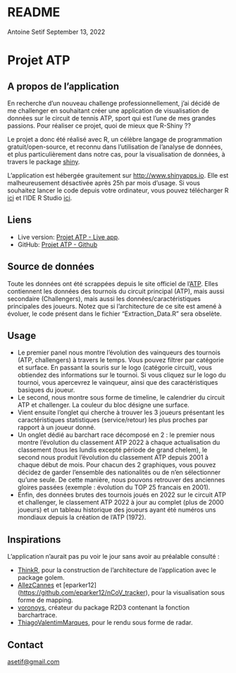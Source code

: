 README
================
Antoine Setif
September 13, 2022

# Projet ATP

## A propos de l’application

En recherche d’un nouveau challenge professionnellement, j’ai décidé de
me challenger en souhaitant créer une application de visualisation de
données sur le circuit de tennis ATP, sport qui est l’une de mes grandes
passions. Pour réaliser ce projet, quoi de mieux que R-Shiny ??

Le projet a donc été réalisé avec R, un célèbre langage de programmation
gratuit/open-source, et reconnu dans l’utilisation de l’analyse de
données, et plus particulièrement dans notre cas, pour la visualisation
de données, à travers le package [shiny](https://shiny.rstudio.com/).

L’application est hébergée grauitement sur <http://www.shinyapps.io>.
Elle est malheureusement désactivée après 25h par mois d’usage. Si vous
souhaitez lancer le code depuis votre ordinateur, vous pouvez
télécharger R [ici](https://cran.r-project.org/) et l’IDE R Studio
[ici](https://www.rstudio.com/products/rstudio/download/#download).

## Liens

-   Live version: [Projet ATP - Live
    app](https://antoinesetif.shinyapps.io/projet_tennis/).
-   GitHub: [Projet ATP - Github](https://github.com/Twan76/Projet_ATP)

## Source de données

Toute les données ont été scrappées depuis le site officiel de
l’[ATP](atptour.com). Elles contiennent les données des tournois du
circuit principal (ATP), mais aussi secondaire (Challengers), mais aussi
les données/caractéristiques principales des joueurs. Notez que si
l’architecture de ce site est amené à évoluer, le code présent dans le
fichier “Extraction_Data.R” sera obselète.

## Usage

-   Le premier panel nous montre l’évolution des vainqueurs des tournois
    (ATP, challengers) à travers le temps. Vous pouvez filtrer par
    catégorie et surface. En passant la souris sur le logo (catégorie
    circuit), vous obtiendez des informations sur le tournoi. Si vous
    cliquez sur le logo du tournoi, vous apercevrez le vainqueur, ainsi
    que des caractéristiques basiques du joueur.
-   Le second, nous montre sous forme de timeline, le calendrier du
    circuit ATP et challenger. La couleur du bloc désigne une surface.
-   Vient ensuite l’onglet qui cherche à trouver les 3 joueurs
    présentant les caractéristiques statistiques (service/retour) les
    plus proches par rapport à un joueur donné.
-   Un onglet dédié au barchart race décomposé en 2 : le premier nous
    montre l’évolution du classement ATP 2022 à chaque actualisation du
    classement (tous les lundis excepté période de grand chelem), le
    second nous produit l’évolution du classement ATP depuis 2001 à
    chaque début de mois. Pour chacun des 2 graphiques, vous pouvez
    décidez de garder l’ensemble des nationalités ou de n’en
    sélectionner qu’une seule. De cette manière, nous pouvons retrouver
    des anciennes gloires passées (exemple : évolution du TOP 25
    francais en 2001).
-   Enfin, des données brutes des tournois joués en 2022 sur le circuit
    ATP et challenger, le classement ATP 2022 à jour au complet (plus de
    2000 joueurs) et un tableau historique des joueurs ayant été numéros
    uns mondiaux depuis la création de l’ATP (1972).

## Inspirations

L’application n’aurait pas pu voir le jour sans avoir au préalable
consulté : 
- [ThinkR](https://github.com/ThinkR-open/golem), pour la
construction de l’architecture de l’application avec le package golem.
- [AllezCannes](https://github.com/AllezCannes/WorldCupSquads) et [eparker12]
(https://github.com/eparker12/nCoV_tracker), pour la visualisation sous forme 
de mapping.
- [voronoys](https://github.com/voronoys/barchartraceR2D3), créateur du package
R2D3 contenant la fonction barchartrace. 
- [ThiagoValentimMarques](https://github.com/ThiagoValentimMarques/The-ten-most-similar-players-Pro-Evolution-Soccer-2019),
pour le rendu sous forme de radar.

## Contact

<asetif@gmail.com>
